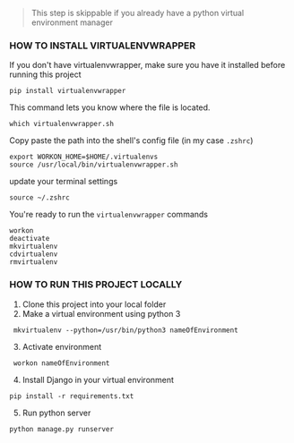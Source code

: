 > This step is skippable if you already have a python virtual environment manager

### HOW TO INSTALL VIRTUALENVWRAPPER

If you don't have virtualenvwrapper, make sure you have it installed before running this project

```
pip install virtualenvwrapper
```

This command lets you know where the file is located.

```
which virtualenvwrapper.sh
```

Copy paste the path into the shell's config file (in my case `.zshrc`)

```
export WORKON_HOME=$HOME/.virtualenvs
source /usr/local/bin/virtualenvwrapper.sh
```

update your terminal settings

```
source ~/.zshrc
```

You're ready to run the `virtualenvwrapper` commands

```
workon
deactivate
mkvirtualenv
cdvirtualenv
rmvirtualenv
```

### HOW TO RUN THIS PROJECT LOCALLY

1. Clone this project into your local folder
2. Make a virtual environment using python 3

```
 mkvirtualenv --python=/usr/bin/python3 nameOfEnvironment
```

3. Activate environment

```
 workon nameOfEnvironment
```

4. Install Django in your virtual environment

```
pip install -r requirements.txt
```

5. Run python server

```
python manage.py runserver
```
